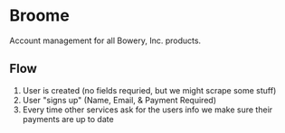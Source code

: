 # Broome
Account management for all Bowery, Inc. products.

## Flow
1. User is created (no fields requried, but we might scrape some stuff)
2. User "signs up" (Name, Email, & Payment Required)
3. Every time other services ask for the users info we make sure their payments are up to date
